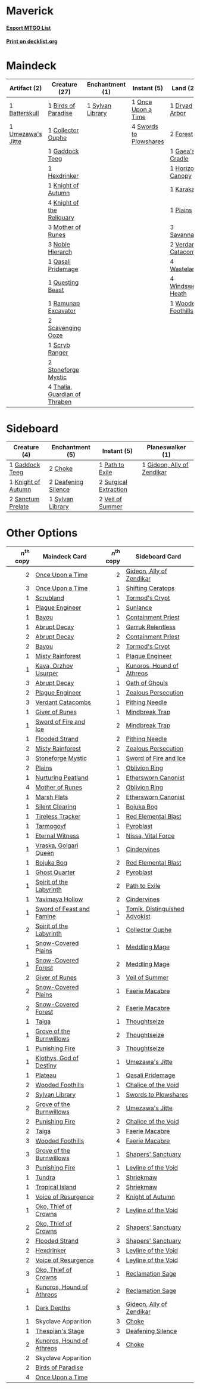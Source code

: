 # Maverick

#### [Export MTGO List](../collection/Maverick/Maverick.txt)
#### [Print on decklist.org](http://decklist.org/?deckmain=1%09Batterskull%0A1%09Birds%20of%20Paradise%0A1%09Collector%20Ouphe%0A1%09Dryad%20Arbor%0A2%09Forest%0A1%09Gaddock%20Teeg%0A1%09Gaea's%20Cradle%0A4%09Green%20Sun's%20Zenith%0A1%09Hexdrinker%0A1%09Horizon%20Canopy%0A1%09Karakas%0A1%09Knight%20of%20Autumn%0A4%09Knight%20of%20the%20Reliquary%0A3%09Mother%20of%20Runes%0A3%09Noble%20Hierarch%0A1%09Once%20Upon%20a%20Time%0A1%09Plains%0A1%09Qasali%20Pridemage%0A1%09Questing%20Beast%0A1%09Ramunap%20Excavator%0A3%09Savannah%0A2%09Scavenging%20Ooze%0A1%09Scryb%20Ranger%0A2%09Stoneforge%20Mystic%0A4%09Swords%20to%20Plowshares%0A1%09Sylvan%20Library%0A4%09Thalia,%20Guardian%20of%20Thraben%0A1%09Umezawa's%20Jitte%0A2%09Verdant%20Catacombs%0A4%09Wasteland%0A4%09Windswept%20Heath%0A1%09Wooded%20Foothills&deckside=2%09Choke%0A2%09Deafening%20Silence%0A1%09Gaddock%20Teeg%0A1%09Gideon,%20Ally%20of%20Zendikar%0A1%09Knight%20of%20Autumn%0A1%09Path%20to%20Exile%0A2%09Sanctum%20Prelate%0A2%09Surgical%20Extraction%0A1%09Sylvan%20Library%0A2%09Veil%20of%20Summer)
# Maindeck

|                                       Artifact (2)                                        |                                             Creature (27)                                              |                                     Enchantment (1)                                     |                                         Instant (5)                                          |                                          Land (21)                                           |                                          Sorcery (4)                                          |
|-------------------------------------------------------------------------------------------|--------------------------------------------------------------------------------------------------------|-----------------------------------------------------------------------------------------|----------------------------------------------------------------------------------------------|----------------------------------------------------------------------------------------------|-----------------------------------------------------------------------------------------------|
|1 [Batterskull](http://gatherer.wizards.com/Pages/Card/Details.aspx?multiverseid=233055)   |1 [Birds of Paradise](http://gatherer.wizards.com/Pages/Card/Details.aspx?multiverseid=129906)          |1 [Sylvan Library](http://gatherer.wizards.com/Pages/Card/Details.aspx?multiverseid=2240)|1 [Once Upon a Time](http://gatherer.wizards.com/Pages/Card/Details.aspx?multiverseid=473131) |1 [Dryad Arbor](http://gatherer.wizards.com/Pages/Card/Details.aspx?multiverseid=136196)      |4 [Green Sun's Zenith](http://gatherer.wizards.com/Pages/Card/Details.aspx?multiverseid=413711)|
|1 [Umezawa's Jitte](http://gatherer.wizards.com/Pages/Card/Details.aspx?multiverseid=81979)|1 [Collector Ouphe](http://gatherer.wizards.com/Pages/Card/Details.aspx?multiverseid=464107)            |                                                                                         |4 [Swords to Plowshares](http://gatherer.wizards.com/Pages/Card/Details.aspx?multiverseid=869)|2 [Forest](http://gatherer.wizards.com/Pages/Card/Details.aspx?multiverseid=439860)           |                                                                                               |
|                                                                                           |1 [Gaddock Teeg](http://gatherer.wizards.com/Pages/Card/Details.aspx?multiverseid=140188)               |                                                                                         |                                                                                              |1 [Gaea's Cradle](http://gatherer.wizards.com/Pages/Card/Details.aspx?multiverseid=10422)     |                                                                                               |
|                                                                                           |1 [Hexdrinker](http://gatherer.wizards.com/Pages/Card/Details.aspx?multiverseid=464117)                 |                                                                                         |                                                                                              |1 [Horizon Canopy](http://gatherer.wizards.com/Pages/Card/Details.aspx?multiverseid=409571)   |                                                                                               |
|                                                                                           |1 [Knight of Autumn](http://gatherer.wizards.com/Pages/Card/Details.aspx?multiverseid=452933)           |                                                                                         |                                                                                              |1 [Karakas](http://gatherer.wizards.com/Pages/Card/Details.aspx?multiverseid=413782)          |                                                                                               |
|                                                                                           |4 [Knight of the Reliquary](http://gatherer.wizards.com/Pages/Card/Details.aspx?multiverseid=189145)    |                                                                                         |                                                                                              |1 [Plains](http://gatherer.wizards.com/Pages/Card/Details.aspx?multiverseid=439856)           |                                                                                               |
|                                                                                           |3 [Mother of Runes](http://gatherer.wizards.com/Pages/Card/Details.aspx?multiverseid=430236)            |                                                                                         |                                                                                              |3 [Savannah](http://gatherer.wizards.com/Pages/Card/Details.aspx?multiverseid=881)            |                                                                                               |
|                                                                                           |3 [Noble Hierarch](http://gatherer.wizards.com/Pages/Card/Details.aspx?multiverseid=179434)             |                                                                                         |                                                                                              |2 [Verdant Catacombs](http://gatherer.wizards.com/Pages/Card/Details.aspx?multiverseid=405113)|                                                                                               |
|                                                                                           |1 [Qasali Pridemage](http://gatherer.wizards.com/Pages/Card/Details.aspx?multiverseid=179556)           |                                                                                         |                                                                                              |4 [Wasteland](http://gatherer.wizards.com/Pages/Card/Details.aspx?multiverseid=413790)        |                                                                                               |
|                                                                                           |1 [Questing Beast](http://gatherer.wizards.com/Pages/Card/Details.aspx?multiverseid=473133)             |                                                                                         |                                                                                              |4 [Windswept Heath](http://gatherer.wizards.com/Pages/Card/Details.aspx?multiverseid=405115)  |                                                                                               |
|                                                                                           |1 [Ramunap Excavator](http://gatherer.wizards.com/Pages/Card/Details.aspx?multiverseid=430818)          |                                                                                         |                                                                                              |1 [Wooded Foothills](http://gatherer.wizards.com/Pages/Card/Details.aspx?multiverseid=405116) |                                                                                               |
|                                                                                           |2 [Scavenging Ooze](http://gatherer.wizards.com/Pages/Card/Details.aspx?multiverseid=420783)            |                                                                                         |                                                                                              |                                                                                              |                                                                                               |
|                                                                                           |1 [Scryb Ranger](http://gatherer.wizards.com/Pages/Card/Details.aspx?multiverseid=118924)               |                                                                                         |                                                                                              |                                                                                              |                                                                                               |
|                                                                                           |2 [Stoneforge Mystic](http://gatherer.wizards.com/Pages/Card/Details.aspx?multiverseid=198383)          |                                                                                         |                                                                                              |                                                                                              |                                                                                               |
|                                                                                           |4 [Thalia, Guardian of Thraben](http://gatherer.wizards.com/Pages/Card/Details.aspx?multiverseid=442025)|                                                                                         |                                                                                              |                                                                                              |                                                                                               |


# Sideboard

|                                        Creature (4)                                         |                                       Enchantment (5)                                        |                                          Instant (5)                                           |                                          Planeswalker (1)                                           |
|---------------------------------------------------------------------------------------------|----------------------------------------------------------------------------------------------|------------------------------------------------------------------------------------------------|-----------------------------------------------------------------------------------------------------|
|1 [Gaddock Teeg](http://gatherer.wizards.com/Pages/Card/Details.aspx?multiverseid=140188)    |2 [Choke](http://gatherer.wizards.com/Pages/Card/Details.aspx?multiverseid=45431)             |1 [Path to Exile](http://gatherer.wizards.com/Pages/Card/Details.aspx?multiverseid=220511)      |1 [Gideon, Ally of Zendikar](http://gatherer.wizards.com/Pages/Card/Details.aspx?multiverseid=401897)|
|1 [Knight of Autumn](http://gatherer.wizards.com/Pages/Card/Details.aspx?multiverseid=452933)|2 [Deafening Silence](http://gatherer.wizards.com/Pages/Card/Details.aspx?multiverseid=472972)|2 [Surgical Extraction](http://gatherer.wizards.com/Pages/Card/Details.aspx?multiverseid=397706)|                                                                                                     |
|2 [Sanctum Prelate](http://gatherer.wizards.com/Pages/Card/Details.aspx?multiverseid=416780) |1 [Sylvan Library](http://gatherer.wizards.com/Pages/Card/Details.aspx?multiverseid=2240)     |2 [Veil of Summer](http://gatherer.wizards.com/Pages/Card/Details.aspx?multiverseid=466952)     |                                                                                                     |


# Other Options

|*n*<sup>th</sup> copy|                                           Maindeck Card                                            |*n*<sup>th</sup> copy|                                             Sideboard Card                                             |
|--------------------:|----------------------------------------------------------------------------------------------------|--------------------:|--------------------------------------------------------------------------------------------------------|
|                    2|[Once Upon a Time](http://gatherer.wizards.com/Pages/Card/Details.aspx?multiverseid=473131)         |                    2|[Gideon, Ally of Zendikar](http://gatherer.wizards.com/Pages/Card/Details.aspx?multiverseid=401897)     |
|                    3|[Once Upon a Time](http://gatherer.wizards.com/Pages/Card/Details.aspx?multiverseid=473131)         |                    1|[Shifting Ceratops](http://gatherer.wizards.com/Pages/Card/Details.aspx?multiverseid=466948)            |
|                    1|[Scrubland](http://gatherer.wizards.com/Pages/Card/Details.aspx?multiverseid=882)                   |                    1|[Tormod's Crypt](http://gatherer.wizards.com/Pages/Card/Details.aspx?multiverseid=389723)               |
|                    1|[Plague Engineer](http://gatherer.wizards.com/Pages/Card/Details.aspx?multiverseid=464049)          |                    1|[Sunlance](http://gatherer.wizards.com/Pages/Card/Details.aspx?multiverseid=222776)                     |
|                    1|[Bayou](http://gatherer.wizards.com/Pages/Card/Details.aspx?multiverseid=879)                       |                    1|[Containment Priest](http://gatherer.wizards.com/Pages/Card/Details.aspx?multiverseid=389470)           |
|                    1|[Abrupt Decay](http://gatherer.wizards.com/Pages/Card/Details.aspx?multiverseid=456061)             |                    1|[Garruk Relentless](http://gatherer.wizards.com/Pages/Card/Details.aspx?multiverseid=245250)            |
|                    2|[Abrupt Decay](http://gatherer.wizards.com/Pages/Card/Details.aspx?multiverseid=456061)             |                    2|[Containment Priest](http://gatherer.wizards.com/Pages/Card/Details.aspx?multiverseid=389470)           |
|                    2|[Bayou](http://gatherer.wizards.com/Pages/Card/Details.aspx?multiverseid=879)                       |                    2|[Tormod's Crypt](http://gatherer.wizards.com/Pages/Card/Details.aspx?multiverseid=389723)               |
|                    1|[Misty Rainforest](http://gatherer.wizards.com/Pages/Card/Details.aspx?multiverseid=405102)         |                    1|[Plague Engineer](http://gatherer.wizards.com/Pages/Card/Details.aspx?multiverseid=464049)              |
|                    1|[Kaya, Orzhov Usurper](http://gatherer.wizards.com/Pages/Card/Details.aspx?multiverseid=460129)     |                    1|[Kunoros, Hound of Athreos](http://gatherer.wizards.com/Pages/Card/Details.aspx?multiverseid=476473)    |
|                    3|[Abrupt Decay](http://gatherer.wizards.com/Pages/Card/Details.aspx?multiverseid=456061)             |                    1|[Oath of Ghouls](http://gatherer.wizards.com/Pages/Card/Details.aspx?multiverseid=6098)                 |
|                    2|[Plague Engineer](http://gatherer.wizards.com/Pages/Card/Details.aspx?multiverseid=464049)          |                    1|[Zealous Persecution](http://gatherer.wizards.com/Pages/Card/Details.aspx?multiverseid=179575)          |
|                    3|[Verdant Catacombs](http://gatherer.wizards.com/Pages/Card/Details.aspx?multiverseid=405113)        |                    1|[Pithing Needle](http://gatherer.wizards.com/Pages/Card/Details.aspx?multiverseid=129526)               |
|                    1|[Giver of Runes](http://gatherer.wizards.com/Pages/Card/Details.aspx?multiverseid=463962)           |                    1|[Mindbreak Trap](http://gatherer.wizards.com/Pages/Card/Details.aspx?multiverseid=197532)               |
|                    1|[Sword of Fire and Ice](http://gatherer.wizards.com/Pages/Card/Details.aspx?multiverseid=46429)     |                    2|[Mindbreak Trap](http://gatherer.wizards.com/Pages/Card/Details.aspx?multiverseid=197532)               |
|                    1|[Flooded Strand](http://gatherer.wizards.com/Pages/Card/Details.aspx?multiverseid=405098)           |                    2|[Pithing Needle](http://gatherer.wizards.com/Pages/Card/Details.aspx?multiverseid=129526)               |
|                    2|[Misty Rainforest](http://gatherer.wizards.com/Pages/Card/Details.aspx?multiverseid=405102)         |                    2|[Zealous Persecution](http://gatherer.wizards.com/Pages/Card/Details.aspx?multiverseid=179575)          |
|                    3|[Stoneforge Mystic](http://gatherer.wizards.com/Pages/Card/Details.aspx?multiverseid=198383)        |                    1|[Sword of Fire and Ice](http://gatherer.wizards.com/Pages/Card/Details.aspx?multiverseid=46429)         |
|                    2|[Plains](http://gatherer.wizards.com/Pages/Card/Details.aspx?multiverseid=439856)                   |                    1|[Oblivion Ring](http://gatherer.wizards.com/Pages/Card/Details.aspx?multiverseid=174909)                |
|                    1|[Nurturing Peatland](http://gatherer.wizards.com/Pages/Card/Details.aspx?multiverseid=464192)       |                    1|[Ethersworn Canonist](http://gatherer.wizards.com/Pages/Card/Details.aspx?multiverseid=174931)          |
|                    4|[Mother of Runes](http://gatherer.wizards.com/Pages/Card/Details.aspx?multiverseid=430236)          |                    2|[Oblivion Ring](http://gatherer.wizards.com/Pages/Card/Details.aspx?multiverseid=174909)                |
|                    1|[Marsh Flats](http://gatherer.wizards.com/Pages/Card/Details.aspx?multiverseid=405101)              |                    2|[Ethersworn Canonist](http://gatherer.wizards.com/Pages/Card/Details.aspx?multiverseid=174931)          |
|                    1|[Silent Clearing](http://gatherer.wizards.com/Pages/Card/Details.aspx?multiverseid=464195)          |                    1|[Bojuka Bog](http://gatherer.wizards.com/Pages/Card/Details.aspx?multiverseid=376269)                   |
|                    1|[Tireless Tracker](http://gatherer.wizards.com/Pages/Card/Details.aspx?multiverseid=409997)         |                    1|[Red Elemental Blast](http://gatherer.wizards.com/Pages/Card/Details.aspx?multiverseid=814)             |
|                    1|[Tarmogoyf](http://gatherer.wizards.com/Pages/Card/Details.aspx?multiverseid=136142)                |                    1|[Pyroblast](http://gatherer.wizards.com/Pages/Card/Details.aspx?multiverseid=4083)                      |
|                    1|[Eternal Witness](http://gatherer.wizards.com/Pages/Card/Details.aspx?multiverseid=51628)           |                    1|[Nissa, Vital Force](http://gatherer.wizards.com/Pages/Card/Details.aspx?multiverseid=417736)           |
|                    1|[Vraska, Golgari Queen](http://gatherer.wizards.com/Pages/Card/Details.aspx?multiverseid=452963)    |                    1|[Cindervines](http://gatherer.wizards.com/Pages/Card/Details.aspx?multiverseid=457305)                  |
|                    1|[Bojuka Bog](http://gatherer.wizards.com/Pages/Card/Details.aspx?multiverseid=376269)               |                    2|[Red Elemental Blast](http://gatherer.wizards.com/Pages/Card/Details.aspx?multiverseid=814)             |
|                    1|[Ghost Quarter](http://gatherer.wizards.com/Pages/Card/Details.aspx?multiverseid=389534)            |                    2|[Pyroblast](http://gatherer.wizards.com/Pages/Card/Details.aspx?multiverseid=4083)                      |
|                    1|[Spirit of the Labyrinth](http://gatherer.wizards.com/Pages/Card/Details.aspx?multiverseid=378399)  |                    2|[Path to Exile](http://gatherer.wizards.com/Pages/Card/Details.aspx?multiverseid=220511)                |
|                    1|[Yavimaya Hollow](http://gatherer.wizards.com/Pages/Card/Details.aspx?multiverseid=15772)           |                    2|[Cindervines](http://gatherer.wizards.com/Pages/Card/Details.aspx?multiverseid=457305)                  |
|                    1|[Sword of Feast and Famine](http://gatherer.wizards.com/Pages/Card/Details.aspx?multiverseid=214070)|                    1|[Tomik, Distinguished Advokist](http://gatherer.wizards.com/Pages/Card/Details.aspx?multiverseid=460961)|
|                    2|[Spirit of the Labyrinth](http://gatherer.wizards.com/Pages/Card/Details.aspx?multiverseid=378399)  |                    1|[Collector Ouphe](http://gatherer.wizards.com/Pages/Card/Details.aspx?multiverseid=464107)              |
|                    1|[Snow-Covered Plains](http://gatherer.wizards.com/Pages/Card/Details.aspx?multiverseid=121267)      |                    1|[Meddling Mage](http://gatherer.wizards.com/Pages/Card/Details.aspx?multiverseid=179547)                |
|                    1|[Snow-Covered Forest](http://gatherer.wizards.com/Pages/Card/Details.aspx?multiverseid=121192)      |                    2|[Meddling Mage](http://gatherer.wizards.com/Pages/Card/Details.aspx?multiverseid=179547)                |
|                    2|[Giver of Runes](http://gatherer.wizards.com/Pages/Card/Details.aspx?multiverseid=463962)           |                    3|[Veil of Summer](http://gatherer.wizards.com/Pages/Card/Details.aspx?multiverseid=466952)               |
|                    2|[Snow-Covered Plains](http://gatherer.wizards.com/Pages/Card/Details.aspx?multiverseid=121267)      |                    1|[Faerie Macabre](http://gatherer.wizards.com/Pages/Card/Details.aspx?multiverseid=201822)               |
|                    2|[Snow-Covered Forest](http://gatherer.wizards.com/Pages/Card/Details.aspx?multiverseid=121192)      |                    2|[Faerie Macabre](http://gatherer.wizards.com/Pages/Card/Details.aspx?multiverseid=201822)               |
|                    1|[Taiga](http://gatherer.wizards.com/Pages/Card/Details.aspx?multiverseid=883)                       |                    1|[Thoughtseize](http://gatherer.wizards.com/Pages/Card/Details.aspx?multiverseid=438676)                 |
|                    1|[Grove of the Burnwillows](http://gatherer.wizards.com/Pages/Card/Details.aspx?multiverseid=130595) |                    2|[Thoughtseize](http://gatherer.wizards.com/Pages/Card/Details.aspx?multiverseid=438676)                 |
|                    1|[Punishing Fire](http://gatherer.wizards.com/Pages/Card/Details.aspx?multiverseid=247550)           |                    3|[Thoughtseize](http://gatherer.wizards.com/Pages/Card/Details.aspx?multiverseid=438676)                 |
|                    1|[Klothys, God of Destiny](http://gatherer.wizards.com/Pages/Card/Details.aspx?multiverseid=476471)  |                    1|[Umezawa's Jitte](http://gatherer.wizards.com/Pages/Card/Details.aspx?multiverseid=81979)               |
|                    1|[Plateau](http://gatherer.wizards.com/Pages/Card/Details.aspx?multiverseid=880)                     |                    1|[Qasali Pridemage](http://gatherer.wizards.com/Pages/Card/Details.aspx?multiverseid=179556)             |
|                    2|[Wooded Foothills](http://gatherer.wizards.com/Pages/Card/Details.aspx?multiverseid=405116)         |                    1|[Chalice of the Void](http://gatherer.wizards.com/Pages/Card/Details.aspx?multiverseid=442211)          |
|                    2|[Sylvan Library](http://gatherer.wizards.com/Pages/Card/Details.aspx?multiverseid=2240)             |                    1|[Swords to Plowshares](http://gatherer.wizards.com/Pages/Card/Details.aspx?multiverseid=869)            |
|                    2|[Grove of the Burnwillows](http://gatherer.wizards.com/Pages/Card/Details.aspx?multiverseid=130595) |                    2|[Umezawa's Jitte](http://gatherer.wizards.com/Pages/Card/Details.aspx?multiverseid=81979)               |
|                    2|[Punishing Fire](http://gatherer.wizards.com/Pages/Card/Details.aspx?multiverseid=247550)           |                    2|[Chalice of the Void](http://gatherer.wizards.com/Pages/Card/Details.aspx?multiverseid=442211)          |
|                    2|[Taiga](http://gatherer.wizards.com/Pages/Card/Details.aspx?multiverseid=883)                       |                    3|[Faerie Macabre](http://gatherer.wizards.com/Pages/Card/Details.aspx?multiverseid=201822)               |
|                    3|[Wooded Foothills](http://gatherer.wizards.com/Pages/Card/Details.aspx?multiverseid=405116)         |                    4|[Faerie Macabre](http://gatherer.wizards.com/Pages/Card/Details.aspx?multiverseid=201822)               |
|                    3|[Grove of the Burnwillows](http://gatherer.wizards.com/Pages/Card/Details.aspx?multiverseid=130595) |                    1|[Shapers' Sanctuary](http://gatherer.wizards.com/Pages/Card/Details.aspx?multiverseid=435362)           |
|                    3|[Punishing Fire](http://gatherer.wizards.com/Pages/Card/Details.aspx?multiverseid=247550)           |                    1|[Leyline of the Void](http://gatherer.wizards.com/Pages/Card/Details.aspx?multiverseid=107682)          |
|                    1|[Tundra](http://gatherer.wizards.com/Pages/Card/Details.aspx?multiverseid=885)                      |                    1|[Shriekmaw](http://gatherer.wizards.com/Pages/Card/Details.aspx?multiverseid=220572)                    |
|                    1|[Tropical Island](http://gatherer.wizards.com/Pages/Card/Details.aspx?multiverseid=884)             |                    2|[Shriekmaw](http://gatherer.wizards.com/Pages/Card/Details.aspx?multiverseid=220572)                    |
|                    1|[Voice of Resurgence](http://gatherer.wizards.com/Pages/Card/Details.aspx?multiverseid=368951)      |                    2|[Knight of Autumn](http://gatherer.wizards.com/Pages/Card/Details.aspx?multiverseid=452933)             |
|                    1|[Oko, Thief of Crowns](http://gatherer.wizards.com/Pages/Card/Details.aspx?multiverseid=473159)     |                    2|[Leyline of the Void](http://gatherer.wizards.com/Pages/Card/Details.aspx?multiverseid=107682)          |
|                    2|[Oko, Thief of Crowns](http://gatherer.wizards.com/Pages/Card/Details.aspx?multiverseid=473159)     |                    2|[Shapers' Sanctuary](http://gatherer.wizards.com/Pages/Card/Details.aspx?multiverseid=435362)           |
|                    2|[Flooded Strand](http://gatherer.wizards.com/Pages/Card/Details.aspx?multiverseid=405098)           |                    3|[Shapers' Sanctuary](http://gatherer.wizards.com/Pages/Card/Details.aspx?multiverseid=435362)           |
|                    2|[Hexdrinker](http://gatherer.wizards.com/Pages/Card/Details.aspx?multiverseid=464117)               |                    3|[Leyline of the Void](http://gatherer.wizards.com/Pages/Card/Details.aspx?multiverseid=107682)          |
|                    2|[Voice of Resurgence](http://gatherer.wizards.com/Pages/Card/Details.aspx?multiverseid=368951)      |                    4|[Leyline of the Void](http://gatherer.wizards.com/Pages/Card/Details.aspx?multiverseid=107682)          |
|                    3|[Oko, Thief of Crowns](http://gatherer.wizards.com/Pages/Card/Details.aspx?multiverseid=473159)     |                    1|[Reclamation Sage](http://gatherer.wizards.com/Pages/Card/Details.aspx?multiverseid=389651)             |
|                    1|[Kunoros, Hound of Athreos](http://gatherer.wizards.com/Pages/Card/Details.aspx?multiverseid=476473)|                    2|[Reclamation Sage](http://gatherer.wizards.com/Pages/Card/Details.aspx?multiverseid=389651)             |
|                    1|[Dark Depths](http://gatherer.wizards.com/Pages/Card/Details.aspx?multiverseid=121155)              |                    3|[Gideon, Ally of Zendikar](http://gatherer.wizards.com/Pages/Card/Details.aspx?multiverseid=401897)     |
|                    1|Skyclave Apparition                                                                                 |                    3|[Choke](http://gatherer.wizards.com/Pages/Card/Details.aspx?multiverseid=45431)                         |
|                    1|[Thespian's Stage](http://gatherer.wizards.com/Pages/Card/Details.aspx?multiverseid=366353)         |                    3|[Deafening Silence](http://gatherer.wizards.com/Pages/Card/Details.aspx?multiverseid=472972)            |
|                    2|[Kunoros, Hound of Athreos](http://gatherer.wizards.com/Pages/Card/Details.aspx?multiverseid=476473)|                    4|[Choke](http://gatherer.wizards.com/Pages/Card/Details.aspx?multiverseid=45431)                         |
|                    2|Skyclave Apparition                                                                                 |                     |                                                                                                        |
|                    2|[Birds of Paradise](http://gatherer.wizards.com/Pages/Card/Details.aspx?multiverseid=129906)        |                     |                                                                                                        |
|                    4|[Once Upon a Time](http://gatherer.wizards.com/Pages/Card/Details.aspx?multiverseid=473131)         |                     |                                                                                                        |


